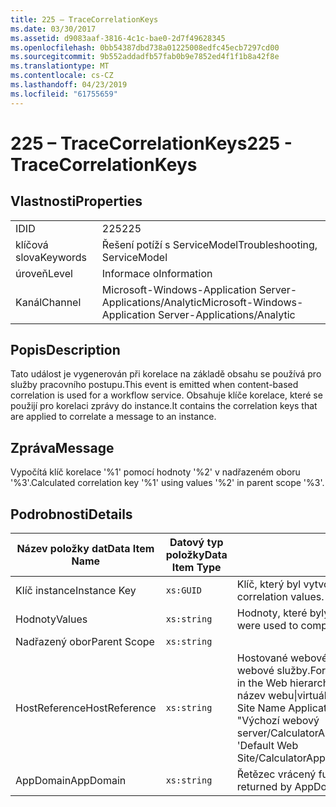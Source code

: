 ```yaml
---
title: 225 – TraceCorrelationKeys
ms.date: 03/30/2017
ms.assetid: d9083aaf-3816-4c1c-bae0-2d7f49628345
ms.openlocfilehash: 0bb54387dbd738a01225008edfc45ecb7297cd00
ms.sourcegitcommit: 9b552addadfb57fab0b9e7852ed4f1f1b8a42f8e
ms.translationtype: MT
ms.contentlocale: cs-CZ
ms.lasthandoff: 04/23/2019
ms.locfileid: "61755659"
---
```

# <a name="225---tracecorrelationkeys"></a><span data-ttu-id="49665-102">225 – TraceCorrelationKeys</span><span class="sxs-lookup"><span data-stu-id="49665-102">225 - TraceCorrelationKeys</span></span>
## <a name="properties"></a><span data-ttu-id="49665-103">Vlastnosti</span><span class="sxs-lookup"><span data-stu-id="49665-103">Properties</span></span>  
  
|||  
|-|-|  
|<span data-ttu-id="49665-104">ID</span><span class="sxs-lookup"><span data-stu-id="49665-104">ID</span></span>|<span data-ttu-id="49665-105">225</span><span class="sxs-lookup"><span data-stu-id="49665-105">225</span></span>|  
|<span data-ttu-id="49665-106">klíčová slova</span><span class="sxs-lookup"><span data-stu-id="49665-106">Keywords</span></span>|<span data-ttu-id="49665-107">Řešení potíží s ServiceModel</span><span class="sxs-lookup"><span data-stu-id="49665-107">Troubleshooting, ServiceModel</span></span>|  
|<span data-ttu-id="49665-108">úroveň</span><span class="sxs-lookup"><span data-stu-id="49665-108">Level</span></span>|<span data-ttu-id="49665-109">Informace o</span><span class="sxs-lookup"><span data-stu-id="49665-109">Information</span></span>|  
|<span data-ttu-id="49665-110">Kanál</span><span class="sxs-lookup"><span data-stu-id="49665-110">Channel</span></span>|<span data-ttu-id="49665-111">Microsoft-Windows-Application Server-Applications/Analytic</span><span class="sxs-lookup"><span data-stu-id="49665-111">Microsoft-Windows-Application Server-Applications/Analytic</span></span>|  
  
## <a name="description"></a><span data-ttu-id="49665-112">Popis</span><span class="sxs-lookup"><span data-stu-id="49665-112">Description</span></span>  
 <span data-ttu-id="49665-113">Tato událost je vygenerován při korelace na základě obsahu se používá pro služby pracovního postupu.</span><span class="sxs-lookup"><span data-stu-id="49665-113">This event is emitted when content-based correlation is used for a workflow service.</span></span> <span data-ttu-id="49665-114">Obsahuje klíče korelace, které se použijí pro korelaci zprávy do instance.</span><span class="sxs-lookup"><span data-stu-id="49665-114">It contains the correlation keys that are applied to correlate a message to an instance.</span></span>  
  
## <a name="message"></a><span data-ttu-id="49665-115">Zpráva</span><span class="sxs-lookup"><span data-stu-id="49665-115">Message</span></span>  
 <span data-ttu-id="49665-116">Vypočítá klíč korelace '%1' pomocí hodnoty '%2' v nadřazeném oboru '%3'.</span><span class="sxs-lookup"><span data-stu-id="49665-116">Calculated correlation key '%1' using values '%2' in parent scope '%3'.</span></span>  
  
## <a name="details"></a><span data-ttu-id="49665-117">Podrobnosti</span><span class="sxs-lookup"><span data-stu-id="49665-117">Details</span></span>  
  
|<span data-ttu-id="49665-118">Název položky dat</span><span class="sxs-lookup"><span data-stu-id="49665-118">Data Item Name</span></span>|<span data-ttu-id="49665-119">Datový typ položky</span><span class="sxs-lookup"><span data-stu-id="49665-119">Data Item Type</span></span>|<span data-ttu-id="49665-120">Popis</span><span class="sxs-lookup"><span data-stu-id="49665-120">Description</span></span>|  
|--------------------|--------------------|-----------------|  
|<span data-ttu-id="49665-121">Klíč instance</span><span class="sxs-lookup"><span data-stu-id="49665-121">Instance Key</span></span>|`xs:GUID`|<span data-ttu-id="49665-122">Klíč, který byl vytvořen hodnoty korelace.</span><span class="sxs-lookup"><span data-stu-id="49665-122">The key that was generated from the correlation values.</span></span>|  
|<span data-ttu-id="49665-123">Hodnoty</span><span class="sxs-lookup"><span data-stu-id="49665-123">Values</span></span>|`xs:string`|<span data-ttu-id="49665-124">Hodnoty, které byly použity k výpočtu korelace klíč instance.</span><span class="sxs-lookup"><span data-stu-id="49665-124">The values that were used to compute the correlation instance key.</span></span>|  
|<span data-ttu-id="49665-125">Nadřazený obor</span><span class="sxs-lookup"><span data-stu-id="49665-125">Parent Scope</span></span>|`xs:string`||  
|<span data-ttu-id="49665-126">HostReference</span><span class="sxs-lookup"><span data-stu-id="49665-126">HostReference</span></span>|`xs:string`|<span data-ttu-id="49665-127">Hostované webové služby Toto pole jednoznačně identifikuje v hierarchii webové služby.</span><span class="sxs-lookup"><span data-stu-id="49665-127">For Web hosted services, this field uniquely identifies the service in the Web hierarchy.</span></span> <span data-ttu-id="49665-128">Jeho formát je definován jako "virtuální cesta aplikace název webu&#124;virtuální cesta služby&#124;ServiceName".</span><span class="sxs-lookup"><span data-stu-id="49665-128">Its format is defined as 'Web Site Name Application Virtual Path&#124;Service Virtual Path&#124;ServiceName'.</span></span> <span data-ttu-id="49665-129">Příklad: "Výchozí webový server/CalculatorApplication&#124;/CalculatorService.svc&#124;CalculatorService".</span><span class="sxs-lookup"><span data-stu-id="49665-129">Example: 'Default Web Site/CalculatorApplication&#124;/CalculatorService.svc&#124;CalculatorService'.</span></span>|  
|<span data-ttu-id="49665-130">AppDomain</span><span class="sxs-lookup"><span data-stu-id="49665-130">AppDomain</span></span>|`xs:string`|<span data-ttu-id="49665-131">Řetězec vrácený funkcí AppDomain.CurrentDomain.FriendlyName.</span><span class="sxs-lookup"><span data-stu-id="49665-131">The string returned by AppDomain.CurrentDomain.FriendlyName.</span></span>|
